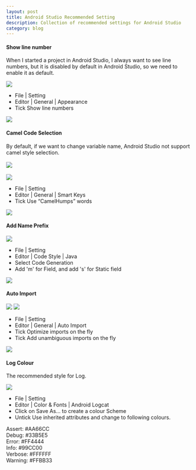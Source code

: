 ```yaml
---
layout: post
title: Android Studio Recommended Setting
description: Collection of recommended settings for Android Studio
category: blog
---
```

#### Show line number
When I started a project in Android Studio, I always want to see line numbers, but it is disabled by default in Android Studio, so we need to enable it as default.

<img src="http://www.jcodecraeer.com/uploads/20160411/1460361426125997.png">

* File | Setting 
* Editor | General | Appearance
* Tick Show line numbers

<img src="http://www.jcodecraeer.com/uploads/20160411/1460361427289173.png">

#### Camel Code Selection
By default, if we want to change variable name, Android Studio not support camel style selection.
</br></br>
<img src="http://www.jcodecraeer.com/uploads/20160411/1460361427386941.gif">
</br></br>
<img src="http://www.jcodecraeer.com/uploads/20160411/1460361428458589.gif">

* File | Setting 
* Editor | General | Smart Keys
* Tick Use “CamelHumps” words

<img src="http://www.jcodecraeer.com/uploads/20160411/1460361428290765.png">

#### Add Name Prefix

<img src="http://www.jcodecraeer.com/uploads/20160411/1460361429261332.gif">

* File | Setting 
* Editor | Code Style | Java
* Select Code Generation
* Add 'm' for Field, and add 's' for Static field

<img src="http://www.jcodecraeer.com/uploads/20160411/1460361429838259.png">

#### Auto Import

<img src="http://www.jcodecraeer.com/uploads/20160411/1460361430134091.gif">

<img src="http://www.jcodecraeer.com/uploads/20160411/1460361430131728.gif">

* File | Setting 
* Editor | General | Auto Import
* Tick Optimize imports on the fly
* Tick Add unambiguous imports on the fly

<img src="http://www.jcodecraeer.com/uploads/20160411/1460361431170793.png">

#### Log Colour


The recommended style for Log.

<img src="http://www.jcodecraeer.com/uploads/20160411/1460361432334873.png">

* File | Setting 
* Editor | Color & Fonts | Android Logcat
* Click on Save As… to create a colour Scheme
* Untick Use inherited attributes and change to following colours.

Assert:	#AA66CC </br>
Debug:	#33B5E5 </br>
Error:	#FF4444 </br>
Info:	#99CC00 </br>
Verbose:	#FFFFFF </br>
Warning:	#FFBB33 </br>